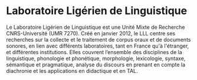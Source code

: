 # Laboratoire Ligérien de Linguistique

Le Laboratoire Ligérien de Linguistique est une Unité Mixte de Recherche CNRS-Université (UMR 7270). Créé en janvier 2012, le LLL centre ses recherches sur la collecte et le traitement de corpus oraux et de documents sonores, en lien avec différents laboratoires, tant en France qu'à l'étranger, et différentes institutions. Elles couvrent l’ensemble des disciplines de la linguistique, phonologie et phonétique, morphologie, lexicologie, syntaxe, sémantique et pragmatique, analyse du discours en prenant en compte la diachronie et les applications en didactique et en TAL.
